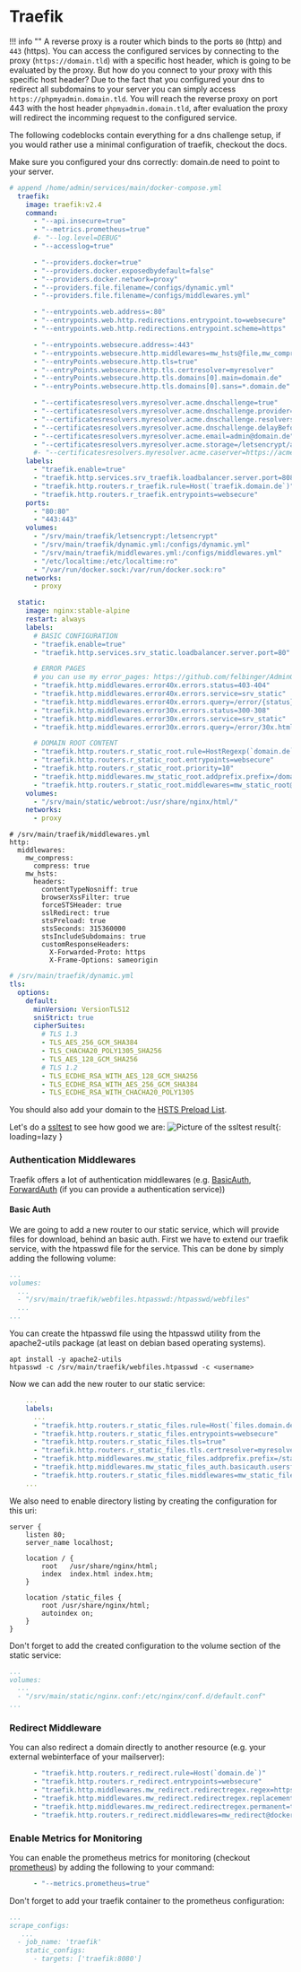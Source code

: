 # Traefik

!!! info ""
    A reverse proxy is a router which binds to the ports `80` (http) and `443` (https).
    You can access the configured services by connecting to the proxy (`https://domain.tld`) with a specific host header, which is going to be evaluated by the proxy.
    But how do you connect to your proxy with this specific host header?
    Due to the fact that you configured your dns to redirect all subdomains to your server you can simply access `https://phpmyadmin.domain.tld`.
    You will reach the reverse proxy on port 443 with the host header `phpmyadmin.domain.tld`, after evaluation the proxy will redirect the incomming request to the configured service.

The following codeblocks contain everything for a dns challenge setup, 
if you would rather use a minimal configuration of traefik, checkout the docs.

Make sure you configured your dns correctly: domain.de need to point to your server. 
```yaml
# append /home/admin/services/main/docker-compose.yml
  traefik:
    image: traefik:v2.4
    command:
      - "--api.insecure=true"
      - "--metrics.prometheus=true"
      #- "--log.level=DEBUG"
      - "--accesslog=true"

      - "--providers.docker=true"
      - "--providers.docker.exposedbydefault=false"
      - "--providers.docker.network=proxy"
      - "--providers.file.filename=/configs/dynamic.yml"
      - "--providers.file.filename=/configs/middlewares.yml"

      - "--entrypoints.web.address=:80"
      - "--entrypoints.web.http.redirections.entrypoint.to=websecure"
      - "--entrypoints.web.http.redirections.entrypoint.scheme=https"

      - "--entrypoints.websecure.address=:443"
      - "--entrypoints.websecure.http.middlewares=mw_hsts@file,mw_compress@file"
      - "--entryPoints.websecure.http.tls=true"
      - "--entryPoints.websecure.http.tls.certresolver=myresolver"
      - "--entryPoints.websecure.http.tls.domains[0].main=domain.de"
      - "--entryPoints.websecure.http.tls.domains[0].sans=*.domain.de"

      - "--certificatesresolvers.myresolver.acme.dnschallenge=true"
      - "--certificatesresolvers.myresolver.acme.dnschallenge.provider=cloudflare"
      - "--certificatesresolvers.myresolver.acme.dnschallenge.resolvers=1.1.1.1:53,8.8.8.8:53"
      - "--certificatesresolvers.myresolver.acme.dnschallenge.delayBeforeCheck=10"
      - "--certificatesresolvers.myresolver.acme.email=admin@domain.de"
      - "--certificatesresolvers.myresolver.acme.storage=/letsencrypt/acme.json"
      #- "--certificatesresolvers.myresolver.acme.caserver=https://acme-staging-v02.api.letsencrypt.org/directory"
    labels:
      - "traefik.enable=true"
      - "traefik.http.services.srv_traefik.loadbalancer.server.port=8080"
      - "traefik.http.routers.r_traefik.rule=Host(`traefik.domain.de`)"
      - "traefik.http.routers.r_traefik.entrypoints=websecure"
    ports:
      - "80:80"
      - "443:443"
    volumes:
      - "/srv/main/traefik/letsencrypt:/letsencrypt"
      - "/srv/main/traefik/dynamic.yml:/configs/dynamic.yml"
      - "/srv/main/traefik/middlewares.yml:/configs/middlewares.yml"
      - "/etc/localtime:/etc/localtime:ro"
      - "/var/run/docker.sock:/var/run/docker.sock:ro"
    networks:
      - proxy

  static:
    image: nginx:stable-alpine
    restart: always
    labels:
      # BASIC CONFIGURATION
      - "traefik.enable=true"
      - "traefik.http.services.srv_static.loadbalancer.server.port=80"

      # ERROR PAGES
      # you can use my error_pages: https://github.com/felbinger/AdminGuide/tree/master/error_pages
      - "traefik.http.middlewares.error40x.errors.status=403-404"
      - "traefik.http.middlewares.error40x.errors.service=srv_static"
      - "traefik.http.middlewares.error40x.errors.query=/error/{status}.html"
      - "traefik.http.middlewares.error30x.errors.status=300-308"
      - "traefik.http.middlewares.error30x.errors.service=srv_static"
      - "traefik.http.middlewares.error30x.errors.query=/error/30x.html"

      # DOMAIN ROOT CONTENT
      - "traefik.http.routers.r_static_root.rule=HostRegexp(`domain.de`, `{subdomain:[a-z0-9]+}.domain.de`)"
      - "traefik.http.routers.r_static_root.entrypoints=websecure"
      - "traefik.http.routers.r_static_root.priority=10"
      - "traefik.http.middlewares.mw_static_root.addprefix.prefix=/domain_root/"
      - "traefik.http.routers.r_static_root.middlewares=mw_static_root@docker,error40x@docker,error30x@docker"
    volumes:
      - "/srv/main/static/webroot:/usr/share/nginx/html/"
    networks:
      - proxy
```

```
# /srv/main/traefik/middlewares.yml 
http:
  middlewares:
    mw_compress:
      compress: true
    mw_hsts:
      headers:
        contentTypeNosniff: true
        browserXssFilter: true
        forceSTSHeader: true
        sslRedirect: true
        stsPreload: true
        stsSeconds: 315360000
        stsIncludeSubdomains: true
        customResponseHeaders:
          X-Forwarded-Proto: https
          X-Frame-Options: sameorigin
```

```yaml
# /srv/main/traefik/dynamic.yml
tls:
  options:
    default:
      minVersion: VersionTLS12
      sniStrict: true
      cipherSuites:
        # TLS 1.3
        - TLS_AES_256_GCM_SHA384
        - TLS_CHACHA20_POLY1305_SHA256
        - TLS_AES_128_GCM_SHA256
        # TLS 1.2
        - TLS_ECDHE_RSA_WITH_AES_128_GCM_SHA256
        - TLS_ECDHE_RSA_WITH_AES_256_GCM_SHA384
        - TLS_ECDHE_RSA_WITH_CHACHA20_POLY1305
```

You should also add your domain to the [HSTS Preload List](https://hstspreload.org/).

Let's do a [ssltest](https://www.ssllabs.com/ssltest) to see how good we are:
![Picture of the ssltest result](../img/services/traefik_ssllabs_test.png?raw=true){: loading=lazy }

### Authentication Middlewares
Traefik offers a lot of authentication middlewares (e.g. [BasicAuth](https://doc.traefik.io/traefik/middlewares/basicauth/), [ForwardAuth](https://doc.traefik.io/traefik/middlewares/forwardauth/) (if you can provide a authentication service))

#### Basic Auth
We are going to add a new router to our static service, which will provide files for download, behind an basic auth.
First we have to extend our traefik service, with the htpasswd file for the service. This can be done by simply adding the following volume:
```yaml
...
volumes:
  ...
  - "/srv/main/traefik/webfiles.htpasswd:/htpasswd/webfiles"
  ...
...
```
You can create the htpasswd file using the htpasswd utility from the apache2-utils package (at least on debian based operating systems).
```
apt install -y apache2-utils
htpasswd -c /srv/main/traefik/webfiles.htpasswd -c <username>
```

Now we can add the new router to our static service:
```yaml
    ...
    labels:
      ...
      - "traefik.http.routers.r_static_files.rule=Host(`files.domain.de`)"
      - "traefik.http.routers.r_static_files.entrypoints=websecure"
      - "traefik.http.routers.r_static_files.tls=true"
      - "traefik.http.routers.r_static_files.tls.certresolver=myresolver"
      - "traefik.http.middlewares.mw_static_files.addprefix.prefix=/static_files/"
      - "traefik.http.middlewares.mw_static_files_auth.basicauth.usersfile=/htpasswd/webfiles"
      - "traefik.http.routers.r_static_files.middlewares=mw_static_files@docker,mw_static_files_auth@docker,error40x@docker,error30x@docker"
    ...
```

We also need to enable directory listing by creating the configuration for this uri:
```nginx
server {
    listen 80;
    server_name localhost;

    location / {
        root   /usr/share/nginx/html;
        index  index.html index.htm;
    }

    location /static_files {
        root /usr/share/nginx/html;
        autoindex on;
    }
}
```

Don't forget to add the created configuration to the volume section of the static service:
```yaml
...
volumes:
  ...
  - "/srv/main/static/nginx.conf:/etc/nginx/conf.d/default.conf"
...
```

### Redirect Middleware
You can also redirect a domain directly to another resource (e.g. your external webinterface of your mailserver):
```yaml
      - "traefik.http.routers.r_redirect.rule=Host(`domain.de`)"
      - "traefik.http.routers.r_redirect.entrypoints=websecure"
      - "traefik.http.middlewares.mw_redirect.redirectregex.regex=https://domain.de"
      - "traefik.http.middlewares.mw_redirect.redirectregex.replacement=https://redirecteddomain.de"
      - "traefik.http.middlewares.mw_redirect.redirectregex.permanent=true"
      - "traefik.http.routers.r_redirect.middlewares=mw_redirect@docker,error40x@docker,error30x@docker"
```

### Enable Metrics for Monitoring
You can enable the prometheus metrics for monitoring (checkout [prometheus](./prometheus.md)) by adding the following to your command:
```yaml
      - "--metrics.prometheus=true"
```

Don't forget to add your traefik container to the prometheus configuration:
```yaml
...
scrape_configs:
   ...
  - job_name: 'traefik'
    static_configs:
      - targets: ['traefik:8080']
```
